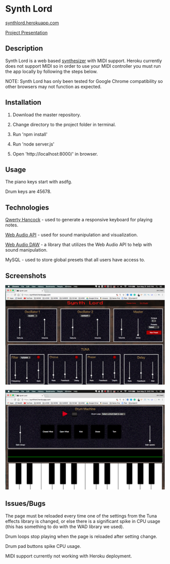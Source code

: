 # Synth Lord
[synthlord.herokuapp.com](https://synthlord.herokuapp.com)

[Project Presentation](https://docs.google.com/presentation/d/1e0f7rKEAZPsIJwfGvYbfDLbZQKeuijjZumg1z4KRRHw/edit#slide=id.p)

## Description
Synth Lord is a web based [synthesizer](https://en.wikipedia.org/wiki/Synthesizer) with MIDI support. Heroku currently does not support MIDI so in order to use your MIDI controller you must run the app locally by following the steps below.

NOTE: Synth Lord has only been tested for Google Chrome compatibility so other browsers may not function as expected.

## Installation
1. Download the master repository.

2. Change directory to the project folder in terminal.

3. Run 'npm install'

4. Run 'node server.js'

5. Open 'http://localhost:8000/' in browser.

## Usage

The piano keys start with asdfg.

Drum keys are 45678.

## Technologies
[Qwerty Hancock](https://stuartmemo.com/qwerty-hancock/) - used to generate a responsive keyboard for playing notes.

[Web Audio API](https://developer.mozilla.org/en-US/docs/Web/API/Web_Audio_API) - used for sound manipulation and visualization.

[Web Audio DAW](https://github.com/rserota/wad#configuring-reverb) - a library that utilizes the Web Audio API to help with sound manipulation.

MySQL - used to store global presets that all users have access to.

## Screenshots
![Screenshot 1](/public/app/img/screen-shot-1.png)

![Screenshot 2](/public/app/img/screen-shot-2.png)

## Issues/Bugs

The page must be reloaded every time one of the settings from the Tuna effects library is changed, or else there is a significant spike in CPU usage (this has something to do with the WAD library we used).

Drum loops stop playing when the page is reloaded after setting change.

Drum pad buttons spike CPU usage.

MIDI support currently not working with Heroku deployment.